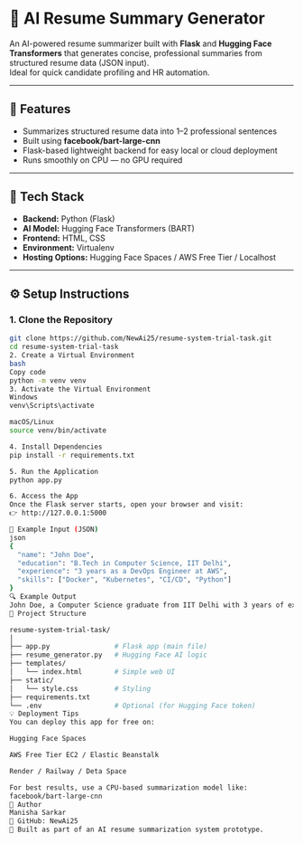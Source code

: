 # 🧠 AI Resume Summary Generator

An AI-powered resume summarizer built with **Flask** and **Hugging Face Transformers** that generates concise, professional summaries from structured resume data (JSON input).  
Ideal for quick candidate profiling and HR automation.

---

## 🚀 Features

- Summarizes structured resume data into 1–2 professional sentences  
- Built using **facebook/bart-large-cnn**
- Flask-based lightweight backend for easy local or cloud deployment  
- Runs smoothly on CPU — no GPU required  

---

## 🧩 Tech Stack

- **Backend:** Python (Flask)  
- **AI Model:** Hugging Face Transformers (BART)  
- **Frontend:** HTML, CSS  
- **Environment:** Virtualenv  
- **Hosting Options:** Hugging Face Spaces / AWS Free Tier / Localhost  

---

## ⚙️ Setup Instructions

### 1. Clone the Repository
```bash
git clone https://github.com/NewAi25/resume-system-trial-task.git
cd resume-system-trial-task
2. Create a Virtual Environment
bash
Copy code
python -m venv venv
3. Activate the Virtual Environment
Windows
venv\Scripts\activate

macOS/Linux
source venv/bin/activate

4. Install Dependencies
pip install -r requirements.txt

5. Run the Application
python app.py

6. Access the App
Once the Flask server starts, open your browser and visit:
👉 http://127.0.0.1:5000

🧠 Example Input (JSON)
json
{
  "name": "John Doe",
  "education": "B.Tech in Computer Science, IIT Delhi",
  "experience": "3 years as a DevOps Engineer at AWS",
  "skills": ["Docker", "Kubernetes", "CI/CD", "Python"]
}
🔍 Example Output
John Doe, a Computer Science graduate from IIT Delhi with 3 years of experience in DevOps, skilled in Docker, Kubernetes, and CI/CD automation.
📁 Project Structure

resume-system-trial-task/
│
├── app.py                # Flask app (main file)
├── resume_generator.py   # Hugging Face AI logic
├── templates/
│   └── index.html        # Simple web UI
├── static/
│   └── style.css         # Styling
├── requirements.txt
└── .env                  # Optional (for Hugging Face token)
💡 Deployment Tips
You can deploy this app for free on:

Hugging Face Spaces 

AWS Free Tier EC2 / Elastic Beanstalk

Render / Railway / Deta Space

For best results, use a CPU-based summarization model like:
facebook/bart-large-cnn
📘 Author
Manisha Sarkar
🔗 GitHub: NewAi25
💬 Built as part of an AI resume summarization system prototype.

